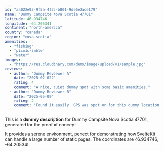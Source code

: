 ```yaml
---
id: "aa022e93-9f5a-4f3a-b801-9de6e2ace179"
name: "Dummy Campsite Nova Scotia 47701"
latitude: 46.934746
longitude: -64.205341
continent: "north-america"
country: "canada"
region: "nova-scotia"
amenities:
  - "fishing"
  - "picnic-table"
  - "water"
images:
  - "https://res.cloudinary.com/demo/image/upload/v1/sample.jpg"
reviews:
  - author: "Dummy Reviewer A"
    date: "2025-02-022"
    rating: 4
    comment: "A nice, quiet dummy spot with some basic amenities."
  - author: "Dummy Reviewer B"
    date: "2025-05-09"
    rating: 2
    comment: "Found it easily. GPS was spot on for this dummy location."
---
```


This is a **dummy description** for Dummy Campsite Nova Scotia 47701, generated for the proof of concept.

It provides a serene environment, perfect for demonstrating how SvelteKit can handle a large number of static pages. The coordinates are 46.934746, -64.205341.
